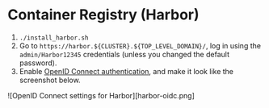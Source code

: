 # Container Registry (Harbor)

 1. `./install_harbor.sh`
 1. Go to `https://harbor.${CLUSTER}.${TOP_LEVEL_DOMAIN}/`, log in using the `admin/Harbor12345` credentials (unless you changed the default password).
 1. Enable [OpenID Connect authentication](https://goharbor.io/docs/2.2.0/administration/configure-authentication/oidc-auth/), and make it look like the screenshot below.

![OpenID Connect settings for Harbor][harbor-oidc.png]
